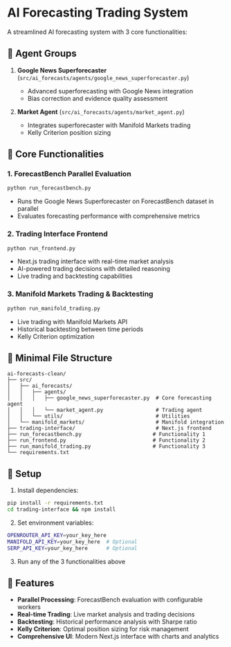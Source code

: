 # AI Forecasting Trading System

A streamlined AI forecasting system with 3 core functionalities:

## 🤖 Agent Groups

1. **Google News Superforecaster** (`src/ai_forecasts/agents/google_news_superforecaster.py`)
   - Advanced superforecasting with Google News integration
   - Bias correction and evidence quality assessment

2. **Market Agent** (`src/ai_forecasts/agents/market_agent.py`)
   - Integrates superforecaster with Manifold Markets trading
   - Kelly Criterion position sizing

## 🚀 Core Functionalities

### 1. ForecastBench Parallel Evaluation
```bash
python run_forecastbench.py
```
- Runs the Google News Superforecaster on ForecastBench dataset in parallel
- Evaluates forecasting performance with comprehensive metrics

### 2. Trading Interface Frontend
```bash
python run_frontend.py
```
- Next.js trading interface with real-time market analysis
- AI-powered trading decisions with detailed reasoning
- Live trading and backtesting capabilities

### 3. Manifold Markets Trading & Backtesting
```bash
python run_manifold_trading.py
```
- Live trading with Manifold Markets API
- Historical backtesting between time periods
- Kelly Criterion optimization

## 📁 Minimal File Structure

```
ai-forecasts-clean/
├── src/
│   ├── ai_forecasts/
│   │   ├── agents/
│   │   │   ├── google_news_superforecaster.py  # Core forecasting agent
│   │   │   └── market_agent.py                 # Trading agent
│   │   └── utils/                              # Utilities
│   └── manifold_markets/                       # Manifold integration
├── trading-interface/                          # Next.js frontend
├── run_forecastbench.py                       # Functionality 1
├── run_frontend.py                            # Functionality 2
├── run_manifold_trading.py                    # Functionality 3
└── requirements.txt
```

## 🔧 Setup

1. Install dependencies:
```bash
pip install -r requirements.txt
cd trading-interface && npm install
```

2. Set environment variables:
```bash
OPENROUTER_API_KEY=your_key_here
MANIFOLD_API_KEY=your_key_here  # Optional
SERP_API_KEY=your_key_here      # Optional
```

3. Run any of the 3 functionalities above

## 🎯 Features

- **Parallel Processing**: ForecastBench evaluation with configurable workers
- **Real-time Trading**: Live market analysis and trading decisions
- **Backtesting**: Historical performance analysis with Sharpe ratio
- **Kelly Criterion**: Optimal position sizing for risk management
- **Comprehensive UI**: Modern Next.js interface with charts and analytics
